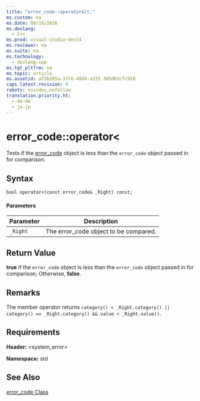 ```yaml
---
title: "error_code::operator&lt;"
ms.custom: na
ms.date: 09/19/2016
ms.devlang: 
  - C++
ms.prod: visual-studio-dev14
ms.reviewer: na
ms.suite: na
ms.technology: 
  - devlang-cpp
ms.tgt_pltfrm: na
ms.topic: article
ms.assetid: af3b205a-3376-40d4-a331-365d03cfc918
caps.latest.revision: 9
robots: noindex,nofollow
translation.priority.ht: 
  - de-de
  - ja-jp
---
```

# error_code::operator&lt;
Tests if the [error_code](assetId:///09c6ef90-b6f8-430a-b584-e168716c7e31) object is less than the `error_code` object passed in for comparison.  
  
## Syntax  
  
```  
bool operator<(const error_code& _Right) const;  
```  
  
#### Parameters  
  
|Parameter|Description|  
|---------------|-----------------|  
|`_Right`|The error_code object to be compared.|  
  
## Return Value  
 **true** if the `error_code` object is less than the `error_code` object passed in for comparison; Otherwise, **false**.  
  
## Remarks  
 The member operator returns `category() < _Right.category() || category() == _Right.category() && value < _Right.value()`.  
  
## Requirements  
 **Header:** <system_error>  
  
 **Namespace:** std  
  
## See Also  
 [error_code Class](../vs140/error_code-Class.md)